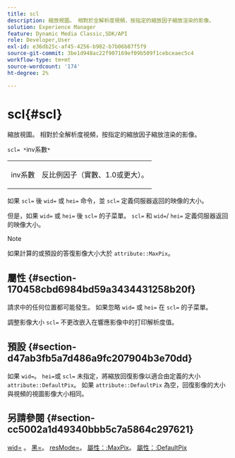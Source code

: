 ```yaml
---
title: scl
description: 縮放視圖。 相對於全解析度視頻，按指定的縮放因子縮放渲染的影像。
solution: Experience Manager
feature: Dynamic Media Classic,SDK/API
role: Developer,User
exl-id: e36db25c-af45-4256-b982-b7b06b87f5f9
source-git-commit: 3be1d948ac22f907169ef09b509f1cebceaec5c4
workflow-type: tm+mt
source-wordcount: '174'
ht-degree: 2%

---
```


# scl{#scl}

縮放視圖。 相對於全解析度視頻，按指定的縮放因子縮放渲染的影像。

`scl= *`inv系數`*`

<table id="simpletable_EFE352FA8EF14197B6934783A2883451"> 
 <tr class="strow"> 
  <td class="stentry"> <p><span class="codeph"> <span class="varname"> inv系數</span> </span> </p></td> 
  <td class="stentry"> <p>反比例因子（實數、1.0或更大）。 </p></td> 
 </tr> 
</table>

如果 `scl=` 後 `wid=` 或 `hei=` 命令，並 `scl=` 定義伺服器返回的映像的大小。

但是，如果 `wid=` 或 `hei=` 後 `scl=` 的子菜單。 `scl=` 和 `wid=`/ `hei=` 定義伺服器返回的映像大小。

>[!NOTE]
>
>如果計算的或預設的答復影像大小大於 `attribute::MaxPix`。

## 屬性 {#section-170458cbd6984bd59a3434431258b20f}

請求中的任何位置都可能發生。 如果忽略 `wid=` 或 `hei=` 在 `scl=` 的子菜單。

調整影像大小 `scl=` 不更改嵌入在響應影像中的打印解析度值。

## 預設 {#section-d47ab3fb5a7d486a9fc207904b3e70dd}

如果 `wid=`。 `hei=`或 `scl=` 未指定，將縮放回復影像以適合由定義的大小 `attribute::DefaultPix`。 如果 `attribute::DefaultPix` 為空，回復影像的大小與視頻的視圖影像大小相同。

## 另請參閱 {#section-cc5002a1d49340bbb5c7a5864c297621}

[wid=](../../../../../ir-api/http-protocol/image-rendering-api-ref/c-ir-http-protocol-ref/c-ir-http-protocol-command-reference/r-ir-wid.md#reference-b7e691b0624941168c94b2749ae233ec) 。 [黑=](../../../../../ir-api/http-protocol/image-rendering-api-ref/c-ir-http-protocol-ref/c-ir-http-protocol-command-reference/r-ir-hei.md#reference-1c08f60365a94417a39867c09cac5478)。 [resMode=](../../../../../ir-api/http-protocol/image-rendering-api-ref/c-ir-http-protocol-ref/c-ir-http-protocol-command-reference/r-ir-http-resmode.md#reference-851a5b636f8948cfb11456c9b7dab0d3)。 [屬性：:MaxPix](../../../../../ir-api/material-cat/image-rendering-api-ref/c-ir-material-catalog/c-ir-attributes-reference/r-ir-maxpix.md#reference-569f186bbc2840a6bd3cffa8ff3e7657)。 [屬性：:DefaultPix](../../../../../ir-api/material-cat/image-rendering-api-ref/c-ir-material-catalog/c-ir-attributes-reference/r-ir-defaultpix.md#reference-102c98f9b5d24d2aaaeb756653fb0e6f)
